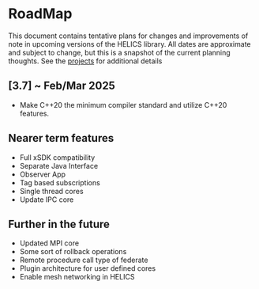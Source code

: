 # RoadMap

This document contains tentative plans for changes and improvements of note in upcoming versions of the HELICS library. All dates are approximate and subject to change, but this is a snapshot of the current planning thoughts. See the [projects](https://github.com/GMLC-TDC/HELICS/projects) for additional details

## \[3.7\] ~ Feb/Mar 2025

- Make C++20 the minimum compiler standard and utilize C++20 features.  

## Nearer term features

- Full xSDK compatibility
- Separate Java Interface
- Observer App
- Tag based subscriptions
- Single thread cores
- Update IPC core

## Further in the future

- Updated MPI core
- Some sort of rollback operations
- Remote procedure call type of federate
- Plugin architecture for user defined cores
- Enable mesh networking in HELICS
